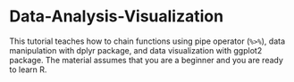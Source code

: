 # Data-Analysis-Visualization

This tutorial teaches how to chain functions using pipe operator (`%>%`), data manipulation with dplyr package, and data visualization with ggplot2 package. The material assumes that you are a beginner and you are ready to learn R.